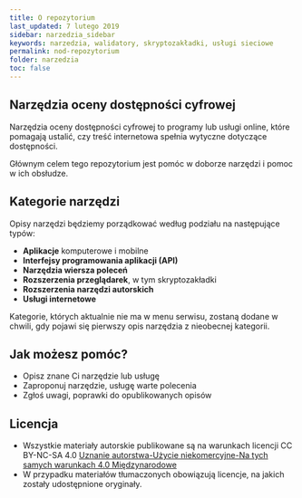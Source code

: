 ```yaml
---
title: O repozytorium
last_updated: 7 lutego 2019
sidebar: narzedzia_sidebar
keywords: narzedzia, walidatory, skryptozakładki, usługi sieciowe
permalink: nod-repozytorium
folder: narzedzia
toc: false
---
```


## Narzędzia oceny dostępności cyfrowej

Narzędzia oceny dostępności cyfrowej to programy lub usługi online, które pomagają ustalić, czy treść internetowa spełnia wytyczne dotyczące dostępności.

Głównym celem tego repozytorium jest pomóc w doborze narzędzi i pomoc w ich obsłudze.

## Kategorie narzędzi

Opisy narzędzi będziemy porządkować według podziału na następujące typów:
- **Aplikacje** komputerowe i mobilne
- **Interfejsy programowania aplikacji (API)**
- **Narzędzia wiersza poleceń**
- **Rozszerzenia przeglądarek**, w tym skryptozakładki
- **Rozszerzenia narzędzi autorskich**
- **Usługi internetowe**

Kategorie, których aktualnie nie ma w menu serwisu, zostaną dodane w chwili, gdy pojawi się pierwszy opis narzędzia z nieobecnej kategorii.

## Jak możesz pomóc?
- Opisz znane Ci narzędzie lub usługę
- Zaproponuj narzędzie, usługę warte polecenia
- Zgłoś uwagi, poprawki do opublikowanych opisów

## Licencja
- Wszystkie materiały autorskie publikowane są na warunkach licencji CC BY-NC-SA 4.0
[Uznanie autorstwa-Użycie niekomercyjne-Na tych samych warunkach 4.0 Międzynarodowe](https://creativecommons.org/licenses/by-nc-sa/4.0/deed.pl)
- W przypadku materiałów tłumaczonych obowiązują licencje, na jakich zostały udostępnione oryginały.
